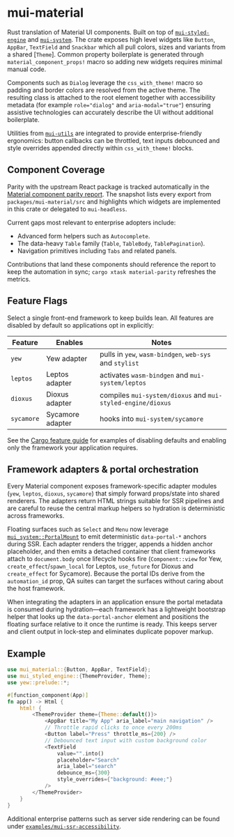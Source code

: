 # mui-material

Rust translation of Material UI components. Built on top of
[`mui-styled-engine`](../mui-styled-engine) and [`mui-system`](../mui-system).
The crate exposes high level widgets like `Button`, `AppBar`, `TextField` and
`Snackbar` which all pull colors, sizes and variants from a shared [`Theme`].
Common property boilerplate is generated through `material_component_props!`
macro so adding new widgets requires minimal manual code.

Components such as `Dialog` leverage the `css_with_theme!` macro so padding and
border colors are resolved from the active theme. The resulting class is
attached to the root element together with accessibility metadata (for example
`role="dialog"` and `aria-modal="true"`) ensuring assistive technologies can
accurately describe the UI without additional boilerplate.

Utilities from [`mui-utils`](../mui-utils) are integrated to provide
enterprise-friendly ergonomics: button callbacks can be throttled,
text inputs debounced and style overrides appended directly within
`css_with_theme!` blocks.

## Component Coverage

Parity with the upstream React package is tracked automatically in the
[Material component parity report](../../docs/material-component-parity.md).
The snapshot lists every export from `packages/mui-material/src` and highlights
which widgets are implemented in this crate or delegated to `mui-headless`.

Current gaps most relevant to enterprise adopters include:

- Advanced form helpers such as `Autocomplete`.
- The data-heavy `Table` family (`Table`, `TableBody`, `TablePagination`).
- Navigation primitives including `Tabs` and related panels.

Contributions that land these components should reference the report to keep
the automation in sync; `cargo xtask material-parity` refreshes the metrics.

## Feature Flags

Select a single front-end framework to keep builds lean. All features are
disabled by default so applications opt in explicitly:

| Feature | Enables | Notes |
|---------|---------|-------|
| `yew` | Yew adapter | pulls in `yew`, `wasm-bindgen`, `web-sys` and `stylist` |
| `leptos` | Leptos adapter | activates `wasm-bindgen` and `mui-system/leptos` |
| `dioxus` | Dioxus adapter | compiles `mui-system/dioxus` and `mui-styled-engine/dioxus` |
| `sycamore` | Sycamore adapter | hooks into `mui-system/sycamore` |

See the [Cargo feature guide](../../docs/cargo-features.md) for examples of
disabling defaults and enabling only the framework your application requires.

## Framework adapters & portal orchestration

Every Material component exposes framework-specific adapter modules (`yew`,
`leptos`, `dioxus`, `sycamore`) that simply forward props/state into shared
renderers.  The adapters return HTML strings suitable for SSR pipelines and are
careful to reuse the central markup helpers so hydration is deterministic across
frameworks.

Floating surfaces such as `Select` and `Menu` now leverage
[`mui_system::PortalMount`](../mui-system/src/portal.rs) to emit deterministic
`data-portal-*` anchors during SSR. Each adapter renders the trigger, appends a
hidden anchor placeholder, and then emits a detached container that client
frameworks attach to `document.body` once lifecycle hooks fire (`Component::view`
for Yew, `create_effect`/`spawn_local` for Leptos, `use_future` for Dioxus and
`create_effect` for Sycamore).  Because the portal IDs derive from the
`automation_id` prop, QA suites can target the surfaces without caring about the
host framework.

When integrating the adapters in an application ensure the portal metadata is
consumed during hydration—each framework has a lightweight bootstrap helper that
looks up the `data-portal-anchor` element and positions the floating surface
relative to it once the runtime is ready.  This keeps server and client output in
lock-step and eliminates duplicate popover markup.

## Example

```rust
use mui_material::{Button, AppBar, TextField};
use mui_styled_engine::{ThemeProvider, Theme};
use yew::prelude::*;

#[function_component(App)]
fn app() -> Html {
    html! {
        <ThemeProvider theme={Theme::default()}>
            <AppBar title="My App" aria_label="main navigation" />
            // Throttle rapid clicks to once every 200ms
            <Button label="Press" throttle_ms={200} />
            // Debounced text input with custom background color
            <TextField
                value="".into()
                placeholder="Search"
                aria_label="search"
                debounce_ms={300}
                style_overrides={"background: #eee;"}
            />
        </ThemeProvider>
    }
}
```

Additional enterprise patterns such as server side rendering can be found under
[`examples/mui-ssr-accessibility`](../../examples/mui-ssr-accessibility).
